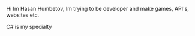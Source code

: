 
Hi Im Hasan Humbetov, Im trying to be developer and make games, API's, websites etc. 

C# is my specialty 

